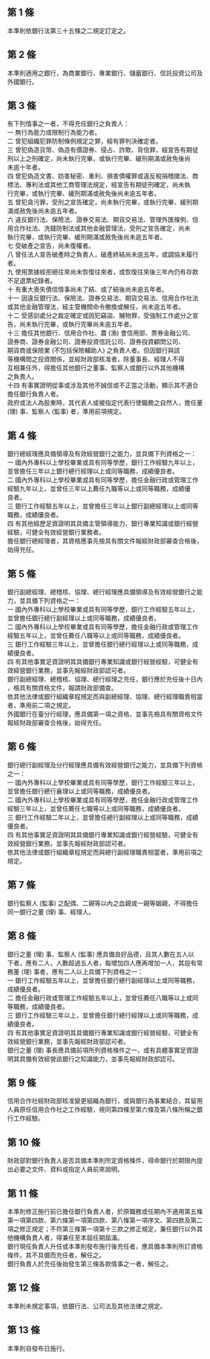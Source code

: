 第 1 條
-------
本準則依銀行法第三十五條之二規定訂定之。

第 2 條
-------
本準則適用之銀行，為商業銀行、專業銀行、儲蓄銀行、信託投資公司及  
外國銀行。

第 3 條
-------
有下列情事之一者，不得充任銀行之負責人：  
一  無行為能力或限制行為能力者。  
二  曾犯組織犯罪防制條例規定之罪，經有罪判決確定者。  
三  曾犯偽造貨幣、偽造有價證券、侵占、詐欺、背信罪，經宣告有期徒  
    刑以上之刑確定，尚未執行完畢，或執行完畢、緩刑期滿或赦免後尚  
    未逾十年者。  
四  曾犯偽造文書、妨害秘密、重利、損害債權罪或違反稅捐稽徵法、商  
    標法、專利法或其他工商管理法規定，經宣告有期徒刑確定，尚未執  
    行完畢，或執行完畢、緩刑期滿或赦免後尚未逾五年者。  
五  曾犯貪污罪，受刑之宣告確定，尚未執行完畢，或執行完畢、緩刑期  
    滿或赦免後尚未逾五年者。  
六  違反銀行法、保險法、證券交易法、期貨交易法、管理外匯條例、信  
    用合作社法、洗錢防制法或其他金融管理法，受刑之宣告確定，尚未  
    執行完畢，或執行完畢、緩刑期滿或赦免後尚未逾五年者。  
七  受破產之宣告，尚未復權者。  
八  曾任法人宣告破產時之負責人，破產終結尚未逾五年，或調協未履行  
    者。  
九  使用票據經拒絕往來尚未恢復往來者，或恢復往來後三年內仍有存款  
    不足退票紀錄者。  
十  有重大喪失債信情事尚未了結、或了結後尚未逾五年者。  
十一  因違反銀行法、保險法、證券交易法、期貨交易法、信用合作社法  
      或其他金融管理法，經主管機關命令撤換或解任，尚未逾五年者。  
十二  受感訓處分之裁定確定或因犯竊盜、贓物罪，受強制工作處分之宣  
      告，尚未執行完畢，或執行完畢尚未逾五年者。  
十三  擔任其他銀行、信用合作社、農 (漁) 會信用部、票券金融公司、  
      證券商、證券金融公司、證券投資信託公司、證券投資顧問公司、  
      期貨商或保險業 (不包括保險輔助人) 之負責人者。但因銀行與該  
      等機構間之投資關係，並經財政部核准者，除董事長、經理人不得  
      互相兼任外，得擔任其他銀行之董事、監察人或銀行以外其他機構  
      之負責人。  
十四  有事實證明從事或涉及其他不誠信或不正當之活動，顯示其不適合  
      擔任銀行負責人者。  
政府或法人為股東時，其代表人或被指定代表行使職務之自然人，擔任董  
 (理) 事、監察人 (監事) 者，準用前項規定。

第 4 條
-------
銀行總經理應具備領導及有效經營銀行之能力，並具備下列資格之一：  
一  國內外專科以上學校畢業或具有同等學歷，銀行工作經驗九年以上，  
    並曾擔任三年以上銀行總行經理以上或同等職務，成績優良者。  
二  國內外專科以上學校畢業或具有同等學歷，擔任金融行政或管理工作  
    經驗九年以上，並曾任三年以上薦任九職等以上或同等職務，成績優  
    良者。  
三  銀行工作經驗五年以上，並曾擔任三年以上銀行副總經理以上或同等  
    職務，成績優良者。  
四  有其他經歷足資證明其具備主管領導能力、銀行專業知識或銀行經營  
    經驗，可健全有效經營銀行業務者。  
擔任銀行總經理者，其資格應事先檢具有關文件報經財政部審查合格後，  
始得充任。

第 5 條
-------
銀行副總經理、總稽核、協理、總行經理應具備領導及有效經營銀行之能  
力，並具備下列資格之一：  
一  國內外專科以上學校畢業或具有同等學歷，銀行工作經驗五年以上，  
    並曾擔任銀行總行副經理以上或同等職務，成績優良者。  
二  國內外專科以上學校畢業或具有同等學歷，擔任金融行政或管理工作  
    經驗五年以上，並曾任薦任八職等以上或同等職務，成績優良者。  
三  銀行工作經驗三年以上，並曾擔任銀行總行經理以上或同等職務，成  
    績優良者。  
四  有其他事實足資證明其具備銀行專業知識或銀行經營經驗，可健全有  
    效經營銀行業務，並事先報經財政部認可者。  
銀行副總經理、總稽核、協理、總行經理之充任，銀行應於充任後十日內  
，檢具有關資格文件，報請財政部備查。  
依其他法律或銀行組織章程規定而與副總經理、協理、總行經理職責相當  
者，準用前二項之規定。  
外國銀行在臺分行經理，應具備第一項之資格，並事先檢具有關資格文件  
報經財政部審查合格後，始得充任。

第 6 條
-------
銀行總行副經理及分行經理應具備有效經營銀行之能力，並具備下列資格  
之一：  
一  國內外專科以上學校畢業或具有同等學歷，銀行工作經驗三年以上，  
    並曾擔任銀行總行襄理以上或同等職務，成績優良者。  
二  國內外專科以上學校畢業或具有同等學歷，擔任金融行政或管理工作  
    經驗三年以上，並曾任薦任七職等以上或同等職務，成績優良者。  
三  銀行工作經驗二年以上，並曾擔任總行副經理以上或同等職務，成績  
    優良者。  
四  有其他事實足資證明其具備銀行專業知識或銀行經營經驗，可健全有  
    效經營銀行業務，並事先報經財政部認可者。  
依其他法律或銀行組織章程規定而與總行副經理職責相當者，準用前項之  
規定。

第 7 條
-------
銀行監察人 (監事) 之配偶、二親等以內之血親或一親等姻親，不得擔任  
同一銀行之董 (理) 事、經理人。

第 8 條
-------
銀行之董 (理) 事、監察人 (監事) 應具備良好品德，且其人數在五人以  
下者，應有二人，人數超過五人者，每增加四人應再增加一人，其設有常  
務董 (理) 事者，應有二人以上具備下列資格之一：  
一  銀行工作經驗五年以上，並曾擔任銀行總行副經理以上或同等職務，  
    成績優良者。  
二  擔任金融行政或管理工作經驗五年以上，並曾任薦任八職等以上或同  
    等職務，成績優良者。  
三  銀行工作經驗三年以上，並曾擔任銀行總行經理以上或同等職務，成  
    績優良者。  
四  有其他事實足資證明其具備銀行專業知識或銀行經營經驗，可健全有  
    效經營銀行業務，並事先報經財政部認可者。  
銀行之董 (理) 事長應具備前項所列資格條件之一，或有具體事實足資證  
明其具備有效經營該銀行之知識能力，並事先報經財政部認可。

第 9 條
-------
信用合作社經財政部核准變更組織為銀行，或與銀行為事業結合，其留用  
人員原任信用合作社之工作經驗，視同第四條至第六條及第八條所稱之銀  
行工作經驗。

第 10 條
--------
財政部對銀行負責人是否具備本準則所定資格條件，得命銀行於期限內提  
出必要之文件、資料或指定人員前來說明。

第 11 條
--------
本準則修正施行前已擔任銀行負責人者，於原職務或任期內不適用第五條  
第一項第四款、第六條第一項第四款、第八條第一項序文、第四款及第二  
項之修正規定；不符第三條第一項第十三款之修正規定，兼任銀行以外其  
他機構負責人者，得兼任至本屆任期屆滿。  
銀行現任負責人升任或本準則發布施行後充任者，應具備本準則所訂資格  
條件。其不具備而充任者，解任之。  
銀行負責人於充任後始發生第三條各款情事之一者，解任之。

第 12 條
--------
本準則未規定事項，依銀行法、公司法及其他法律之規定。

第 13 條
--------
本準則自發布日施行。

